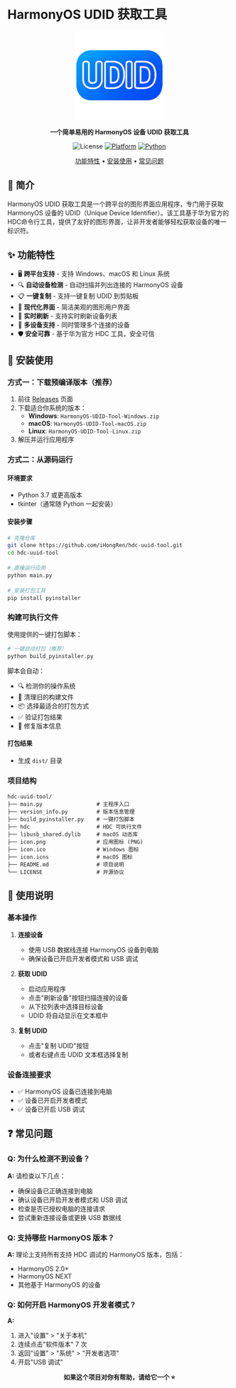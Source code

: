 # HarmonyOS UDID 获取工具

<div align="center">
<img src="icon.png" width="200">


**一个简单易用的 HarmonyOS 设备 UDID 获取工具**

![License](https://img.shields.io/badge/License-Apache%202.0-green.svg)
[![Platform](https://img.shields.io/badge/platform-Windows%20%7C%20macOS%20%7C%20Linux-lightgrey.svg)]()
[![Python](https://img.shields.io/badge/python-3.7%2B-blue.svg)]()

[功能特性](#功能特性) • [安装使用](#安装使用) • [常见问题](#常见问题) 

</div>

## 📖 简介

HarmonyOS UDID 获取工具是一个跨平台的图形界面应用程序，专门用于获取 HarmonyOS 设备的 UDID（Unique Device Identifier）。该工具基于华为官方的 HDC命令行工具，提供了友好的图形界面，让非开发者能够轻松获取设备的唯一标识符。

## ✨ 功能特性

- 🖥️ **跨平台支持** - 支持 Windows、macOS 和 Linux 系统
- 🔍 **自动设备检测** - 自动扫描并列出连接的 HarmonyOS 设备
- 📋 **一键复制** - 支持一键复制 UDID 到剪贴板
- 🎨 **现代化界面** - 简洁美观的图形用户界面
- 🔄 **实时刷新** - 支持实时刷新设备列表
- 📱 **多设备支持** - 同时管理多个连接的设备
- 🛡️ **安全可靠** - 基于华为官方 HDC 工具，安全可信

## 🚀 安装使用

### 方式一：下载预编译版本（推荐）

1. 前往 [Releases](https://github.com/iHongRen/hdc-uuid-tool/releases) 页面
2. 下载适合你系统的版本：
   - **Windows**: `HarmonyOS-UDID-Tool-Windows.zip`
   - **macOS**: `HarmonyOS-UDID-Tool-macOS.zip`
   - **Linux**: `HarmonyOS-UDID-Tool-Linux.zip`
3. 解压并运行应用程序

### 方式二：从源码运行

#### 环境要求

- Python 3.7 或更高版本
- tkinter（通常随 Python 一起安装）

#### 安装步骤

```bash
# 克隆仓库
git clone https://github.com/iHongRen/hdc-uuid-tool.git
cd hdc-uuid-tool

# 直接运行应用
python main.py

# 安装打包工具
pip install pyinstaller
```



### 构建可执行文件

使用提供的一键打包脚本：

```bash
# 一键自动打包（推荐）
python build_pyinstaller.py
```

脚本会自动：
- 🔍 检测你的操作系统
- 🧹 清理旧的构建文件
- 📦 选择最适合的打包方式
- ✅ 验证打包结果
- 🔧 修复版本信息

#### 打包结果

- 生成 `dist/` 目录


### 项目结构

```
hdc-uuid-tool/
├── main.py                 # 主程序入口
├── version_info.py         # 版本信息管理
├── build_pyinstaller.py    # 一键打包脚本
├── hdc                     # HDC 可执行文件
├── libusb_shared.dylib     # macOS 动态库
├── icon.png                # 应用图标 (PNG)
├── icon.ico                # Windows 图标
├── icon.icns               # macOS 图标
├── README.md               # 项目说明
└── LICENSE                 # 开源协议
```

## 📱 使用说明

### 基本操作

1. **连接设备**
   - 使用 USB 数据线连接 HarmonyOS 设备到电脑
   - 确保设备已开启开发者模式和 USB 调试

2. **获取 UDID**
   - 启动应用程序
   - 点击"刷新设备"按钮扫描连接的设备
   - 从下拉列表中选择目标设备
   - UDID 将自动显示在文本框中

3. **复制 UDID**
   - 点击"复制 UDID"按钮
   - 或者右键点击 UDID 文本框选择复制

### 设备连接要求

- ✅ HarmonyOS 设备已连接到电脑
- ✅ 设备已开启开发者模式
- ✅ 设备已开启 USB 调试

## ❓ 常见问题

### Q: 为什么检测不到设备？

**A:** 请检查以下几点：
- 确保设备已正确连接到电脑
- 确认设备已开启开发者模式和 USB 调试
- 检查是否已授权电脑的连接请求
- 尝试重新连接设备或更换 USB 数据线

### Q: 支持哪些 HarmonyOS 版本？

**A:** 理论上支持所有支持 HDC 调试的 HarmonyOS 版本，包括：
- HarmonyOS 2.0+
- HarmonyOS NEXT
- 其他基于 HarmonyOS 的设备

### Q: 如何开启 HarmonyOS 开发者模式？

**A:** 
1. 进入"设置" > "关于本机"
2. 连续点击"软件版本" 7 次
3. 返回"设置" > "系统" > "开发者选项"
4. 开启"USB 调试"


<div align="center">

**如果这个项目对你有帮助，请给它一个 ⭐️**

</div>